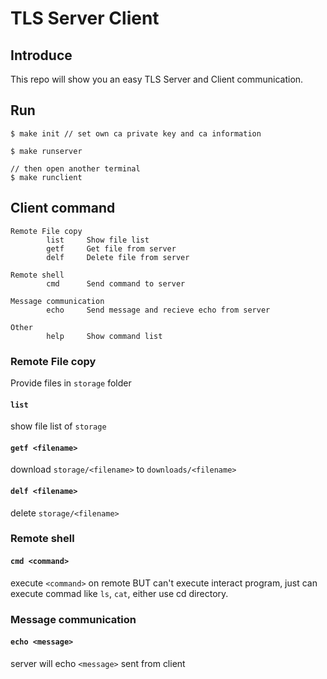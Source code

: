 # TLS Server Client

## Introduce
This repo will show you an easy TLS Server and Client communication.

## Run
```
$ make init // set own ca private key and ca information

$ make runserver

// then open another terminal
$ make runclient
```

## Client command

```
Remote File copy
        list     Show file list
        getf     Get file from server
        delf     Delete file from server
     
Remote shell
        cmd      Send command to server
     
Message communication
        echo     Send message and recieve echo from server
     
Other
        help     Show command list
```

### Remote File copy
Provide files in `storage` folder
#### `list`

show file list of `storage` 

#### `getf <filename>`

download `storage/<filename>` to `downloads/<filename>`

#### `delf <filename>`

delete `storage/<filename>`

### Remote shell

#### `cmd <command>`

execute `<command>` on remote
BUT can't execute interact program, just can execute commad like `ls`, `cat`, either use cd directory.

### Message communication

#### `echo <message>`

server will echo `<message>` sent from client